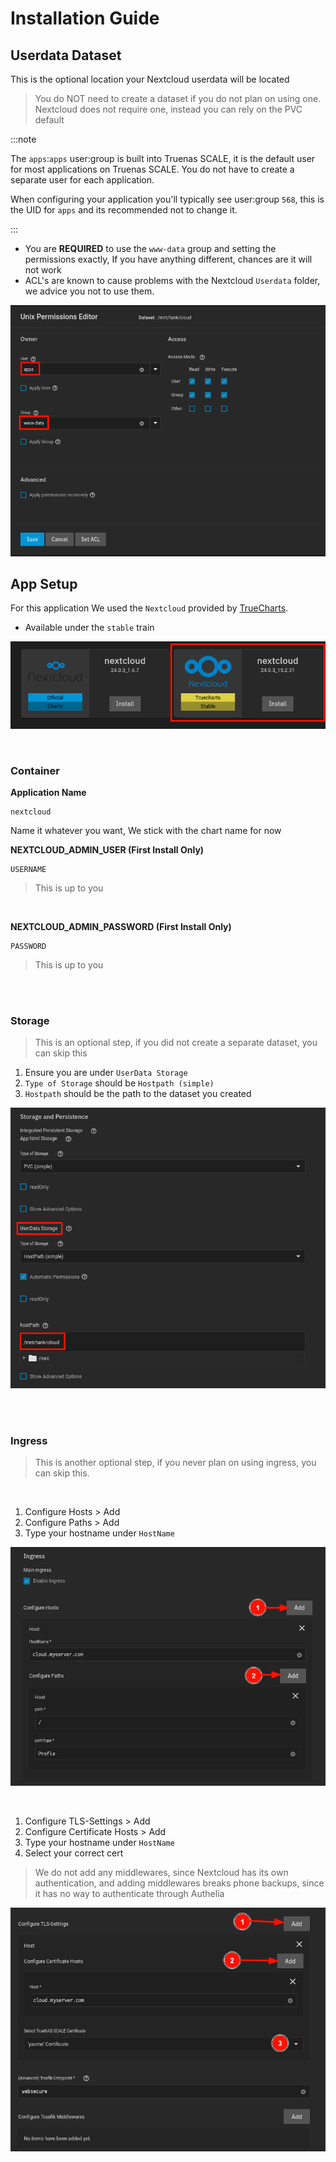 # Installation Guide

## Userdata Dataset

This is the optional location your Nextcloud userdata will be located

> You do NOT need to create a dataset if you do not plan on using one. Nextcloud does not require one, instead you can rely on the PVC default

:::note

The `apps`:`apps` user:group is built into Truenas SCALE, it is the default user for most applications on Truenas SCALE. You do not have to create a separate user for each application.

When configuring your application you'll typically see user:group `568`, this is the UID for `apps` and its recommended not to change it.

:::

- You are **REQUIRED** to use the `www-data` group and setting the permissions exactly, If you have anything different, chances are it will not work
- ACL's are known to cause problems with the Nextcloud `Userdata` folder, we advice you not to use them.

![!Dataset: Nextcloud](images/dataset.png)

## App Setup

For this application We used the `Nextcloud` provided by [TrueCharts](https://truecharts.org/manual/Quick-Start%20Guides/01-Adding-TrueCharts/).

- Available under the `stable` train

![!Container: Tube](images/nextcloud.png)

<br />

### Container

**Application Name**

```text
nextcloud
```

Name it whatever you want, We stick with the chart name for now

**NEXTCLOUD_ADMIN_USER (First Install Only)**

```text
USERNAME
```

> This is up to you

<br />

**NEXTCLOUD_ADMIN_PASSWORD (First Install Only)**

```text
PASSWORD
```

> This is up to you

<br />
<br />

### Storage

> This is an optional step, if you did not create a separate dataset, you can skip this

1. Ensure you are under `UserData Storage`
2. `Type of Storage` should be `Hostpath (simple)`
3. `Hostpath` should be the path to the dataset you created

![!Container: Env_Var](images/storage.png)

<br />
<br />

### Ingress

> This is another optional step, if you never plan on using ingress, you can skip this.

<br />

1. Configure Hosts > Add
2. Configure Paths > Add
3. Type your hostname under `HostName`

![!Container: Ingres](images/ingress1.png)

<br />

1. Configure TLS-Settings > Add
2. Configure Certificate Hosts > Add
3. Type your hostname under `HostName`
4. Select your correct cert

> We do not add any middlewares, since Nextcloud has its own authentication, and adding middlewares breaks phone backups, since it has no way to authenticate through Authelia

![!Container: Ingres](images/ingress2.png)

<br />
